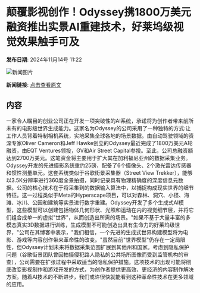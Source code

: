 # 颠覆影视创作！Odyssey携1800万美元融资推出实景AI重建技术，好莱坞级视觉效果触手可及

**发布日期**: 2024年11月14号 11:22

![新闻图片](https://upload.chinaz.com/2024/1114/6386718011748738362033090.png)

**新闻链接**: [点击查看原文](https://www.aibase.com/zh/news/13232)

## 内容

一家令人瞩目的创业公司正在开发一项突破性的AI系统，承诺将为创作者带来前所未有的电影级世界生成能力。这家名为Odyssey的公司采用了一种独特的方式:让工作人员背着特制相机系统，实地采集全球各地的场景数据。由自动驾驶领域的资深专家Oliver Cameron和Jeff Hawke创立的Odyssey最近完成了1800万美元A轮融资，由EQT Ventures领投，GV和Air Street Capital参投。至此，公司总融资额达到2700万美元。这笔资金将主要用于扩大其在加利福尼亚州的数据采集业务。Odyssey开发的先进摄影系统重约25磅，配备了6个摄像头、2个激光雷达传感器和惯性测量单元。这套系统类似于谷歌街景采集器（Street View Trekker），能够以3.5K分辨率进行360度全景拍摄，同时记录具有物理精确度的深度信息元数据。公司的核心技术在于将采集到的数据输入算法中，以捕捉构成现实世界的细节特征。这一过程类似于Meta的Hyperscape项目，可以对森林、洞穴、小径、海滩、冰川、公园和建筑等实景进行数字重建。Odyssey开发了多个生成式AI模型，这些模型可以创建包括物体几何形状、光照和运动在内的视觉细节层，并将它们组合成单一的虚拟"世界"，从而创造出所需的场景。"如果不基于大量丰富的多模态真实3D数据进行训练，生成模型不可能创造出具有生命力的好莱坞级世界，"公司在其博客中表示，"我们相信，一个先进的生成式世界构建模型将为电影、游戏等内容创作带来革命性的改变。"虽然目前"世界模型"仍存在一定局限性，但Odyssey计划未来将数据采集范围扩展到其他州和国家。考虑到隐私保护问题（谷歌街景团队曾因拍摄侵犯路人隐私的公共场所图像而受到监管机构的审查），公司需要在扩张过程中采取适当的隐私保护措施。这项技术的出现可能将彻底改变影视制作和游戏开发的方式，为创作者提供更高效、更经济的内容制作解决方案。随着AI技术的不断进步，我们或许很快就能看到这种革命性技术在更多领域的应用。
